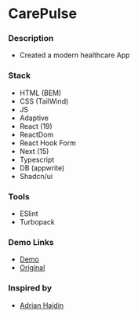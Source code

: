 # CarePulse

### Description

- Created a modern healthcare App

### Stack

- HTML (BEM)
- CSS (TailWind)
- JS
- Adaptive
- React (19)
- ReactDom
- React Hook Form
- Next (15)
- Typescript
- DB (appwrite)
- Shadcn/ui

### Tools

- ESlint
- Turbopack

### Demo Links
- [Demo](https://AndriiZakharenko.github.io/carepulse/)
- [Original](https://resource.jsmastery.pro/healthcare-design)

### Inspired by 
- [Adrian Hajdin](https://github.com/adrianhajdin)
